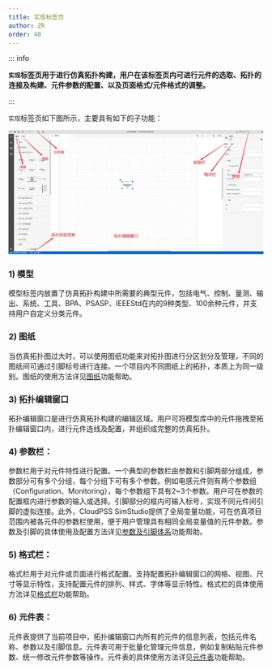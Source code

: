 ```yaml
---
title: 实现标签页
author: ZR
order: 40
---
```


::: info

**`实现`标签页用于进行仿真拓扑构建，用户在该标签页内可进行元件的选取、拓扑的连接及构建、元件参数的配置、以及页面格式/元件格式的调整。**

:::

`实现`标签页如下图所示，主要具有如下的子功能：

![实现标签页截图](./实现标签页.png "实现签页截图")


### 1)	模型
模型标签内放置了仿真拓扑构建中所需要的典型元件，包括电气、控制、量测、输出、系统、工具、BPA、PSASP、IEEEStd在内的9种类型、100余种元件，并支持用户自定义分类元件。

### 2)	图纸
当仿真拓扑图过大时，可以使用图纸功能来对拓扑图进行分区划分及管理，不同的图纸间可通过引脚标号进行连接。一个项目内不同图纸上的拓扑，本质上为同一级别。图纸的使用方法详见[图纸](./canvas/index.md)功能帮助。

### 3)	拓扑编辑窗口
拓扑编辑窗口是进行仿真拓扑构建的编辑区域。用户可将模型库中的元件拖拽至拓扑编辑窗口内，进行元件连线及配置，并组织成完整的仿真拓扑。

### 4)	参数栏：
参数栏用于对元件特性进行配置。一个典型的参数栏由参数和引脚两部分组成，参数部分可有多个分组，每个分组下可有多个参数。例如电感元件则有两个参数组（Configuration、Monitoring），每个参数组下具有2~3个参数。用户可在参数的配置框内进行参数的输入或选择。引脚部分的框内可输入标号，实现不同元件间引脚的虚拟连接。此外，CloudPSS SimStudio提供了全局变量功能，可在仿真项目范围内被各元件的参数栏使用，便于用户管理具有相同全局变量值的元件参数。参数及引脚的具体使用及配置方法详见[参数及引脚体系](/docs/zh-hans/EMTLab/SimStudio/basic/parameterSystem/index.md)功能帮助。

### 5)	格式栏：
格式栏用于对元件或页面进行格式配置。支持配置拓扑编辑窗口的网格、视图、尺寸等显示特性，支持配置元件的排列、样式、字体等显示特性。格式栏的具体使用方法详见[格式栏](./style/index.md)功能帮助。

### 6)	元件表：
元件表提供了当前项目中，拓扑编辑窗口内所有的元件的信息列表，包括元件名称、参数以及引脚信息。元件表可用于批量化管理元件信息，例如复制粘贴元件参数、统一修改元件参数等操作。元件表的具体使用方法详见[元件表](/docs/zh-hans/EMTLab/SimStudio/basic/componentTable/index.md)功能帮助。
